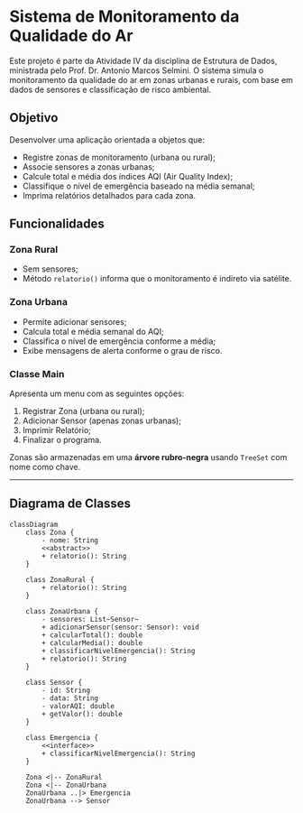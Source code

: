 # Sistema de Monitoramento da Qualidade do Ar

Este projeto é parte da Atividade IV da disciplina de Estrutura de Dados, ministrada pelo Prof. Dr. Antonio Marcos Selmini. O sistema simula o monitoramento da qualidade do ar em zonas urbanas e rurais, com base em dados de sensores e classificação de risco ambiental.

## Objetivo

Desenvolver uma aplicação orientada a objetos que:

- Registre zonas de monitoramento (urbana ou rural);
- Associe sensores a zonas urbanas;
- Calcule total e média dos índices AQI (Air Quality Index);
- Classifique o nível de emergência baseado na média semanal;
- Imprima relatórios detalhados para cada zona.

## Funcionalidades

### Zona Rural

- Sem sensores;
- Método `relatorio()` informa que o monitoramento é indireto via satélite.

### Zona Urbana

- Permite adicionar sensores;
- Calcula total e média semanal do AQI;
- Classifica o nível de emergência conforme a média;
- Exibe mensagens de alerta conforme o grau de risco.

### Classe Main

Apresenta um menu com as seguintes opções:

1. Registrar Zona (urbana ou rural);
2. Adicionar Sensor (apenas zonas urbanas);
3. Imprimir Relatório;
4. Finalizar o programa.

Zonas são armazenadas em uma **árvore rubro-negra** usando `TreeSet` com nome como chave.

---

## Diagrama de Classes

```mermaid
classDiagram
    class Zona {
        - nome: String
        <<abstract>>
        + relatorio(): String
    }

    class ZonaRural {
        + relatorio(): String
    }

    class ZonaUrbana {
        - sensores: List~Sensor~
        + adicionarSensor(sensor: Sensor): void
        + calcularTotal(): double
        + calcularMedia(): double
        + classificarNivelEmergencia(): String
        + relatorio(): String
    }

    class Sensor {
        - id: String
        - data: String
        - valorAQI: double
        + getValor(): double
    }

    class Emergencia {
        <<interface>>
        + classificarNivelEmergencia(): String
    }

    Zona <|-- ZonaRural
    Zona <|-- ZonaUrbana
    ZonaUrbana ..|> Emergencia
    ZonaUrbana --> Sensor
```
